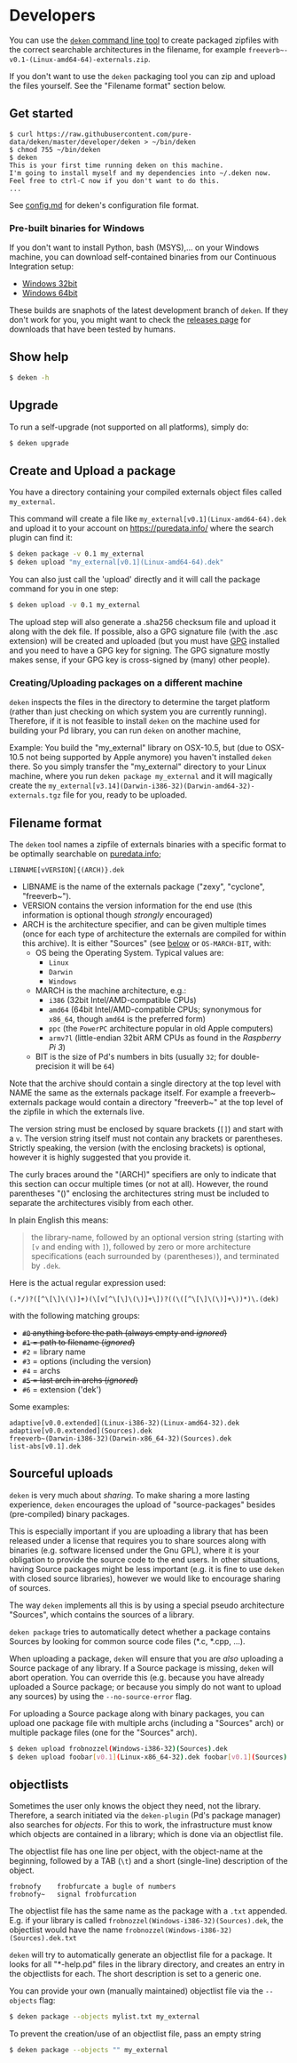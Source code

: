 # Developers #

You can use the [`deken` command line
tool](https://raw.githubusercontent.com/pure-data/deken/master/developer/deken)
to create packaged zipfiles with the correct searchable architectures in the
filename, for example `freeverb~-v0.1-(Linux-amd64-64)-externals.zip`.

If you don't want to use the `deken` packaging tool you can zip and upload the
files yourself. See the "Filename format" section below.

## Get started ##

	$ curl https://raw.githubusercontent.com/pure-data/deken/master/developer/deken > ~/bin/deken
	$ chmod 755 ~/bin/deken
	$ deken
	This is your first time running deken on this machine.
	I'm going to install myself and my dependencies into ~/.deken now.
	Feel free to ctrl-C now if you don't want to do this.
	...

See [config.md](./config.md) for deken's configuration file format.

### Pre-built binaries for Windows

If you don't want to install Python, bash (MSYS),... on your Windows machine, you can download
self-contained binaries from our Continuous Integration setup:

- [Windows 32bit](https://ci.appveyor.com/api/projects/umlaeute/deken/artifacts/developer/dist/deken.exe?job=Environment%3A%20PYTHON%3DC%3A%5CPython36%2C%20PYTHON_VERSION%3D3.6%2C%20PYTHON_ARCH%3D32&branch=master)
- [Windows 64bit](https://ci.appveyor.com/api/projects/umlaeute/deken/artifacts/developer/dist/deken.exe?job=Environment%3A%20PYTHON%3DC%3A%5CPython36-x64%2C%20PYTHON_VERSION%3D3.6%2C%20PYTHON_ARCH%3D64&branch=master)

These builds are snaphots of the latest development branch of `deken`.
If they don't work for you, you might want to check the [releases page](https://github.com/pure-data/deken/releases)
for downloads that have been tested by humans.

## Show help ##

~~~sh
$ deken -h
~~~

## Upgrade ##

To run a self-upgrade (not supported on all platforms), simply do:

~~~sh
$ deken upgrade
~~~

## Create and Upload a package ##

You have a directory containing your compiled externals object files called
`my_external`.

This command will create a file like `my_external[v0.1](Linux-amd64-64).dek`
and upload it to your account on <https://puredata.info/> where the search plugin
can find it:

~~~sh
$ deken package -v 0.1 my_external
$ deken upload "my_external[v0.1](Linux-amd64-64).dek"
~~~

You can also just call the 'upload' directly and it will call the package
command for you in one step:

~~~sh
$ deken upload -v 0.1 my_external
~~~

The upload step will also generate a .sha256 checksum file and upload it along
with the dek file.
If possible, also a GPG signature file (with the .asc extension) will be created
and uploaded (but you must have [GPG](https://www.gnupg.org/) installed and you
need to have a GPG key for signing. The GPG signature mostly makes sense, if
your GPG key is cross-signed by (many) other people).


### Creating/Uploading packages on a different machine
`deken` inspects the files in the directory to determine the target platform
(rather than just checking on which system you are currently running).
Therefore, if it is not feasible to install `deken` on the machine used for
building your Pd library, you can run `deken` on another machine,

Example: You build the "my_external" library on OSX-10.5, but (due to OSX-10.5
not being supported by Apple anymore) you haven't installed `deken` there.
So you simply transfer the "my_external" directory to your Linux machine, where
you run `deken package my_external` and it will magically create the
`my_external[v3.14](Darwin-i386-32)(Darwin-amd64-32)-externals.tgz` file for
you, ready to be uploaded.

## Filename format ##

The `deken` tool names a zipfile of externals binaries with a specific format to
be optimally searchable on [puredata.info](http://puredata.info/);

	LIBNAME[vVERSION]{(ARCH)}.dek

 * LIBNAME is the name of the externals package ("zexy", "cyclone", "freeverb~").
 * VERSION contains the version information for the end use
   (this information is optional though *strongly* encouraged)
 * ARCH is the architecture specifier, and can be given multiple times
   (once for each type of architecture the externals are compiled for within
   this archive).
   It is either "Sources" (see [below](#sourceful-uploads) or `OS-MARCH-BIT`,
   with:
   - OS being the Operating System. Typical values are:
     - `Linux`
     - `Darwin`
     - `Windows`
   - MARCH is the machine architecture, e.g.:
     - `i386` (32bit Intel/AMD-compatible CPUs)
     - `amd64` (64bit Intel/AMD-compatible CPUs; synonymous for `x86_64`, though `amd64` is the preferred form)
     - `ppc` (the `PowerPC` architecture popular in old Apple computers)
     - `armv7l` (little-endian 32bit ARM CPUs as found in the *Raspberry Pi 3*)
   - BIT is the size of Pd's numbers in bits (usually `32`; for double-precision it will be `64`)

Note that the archive should contain a single directory at the top level with
NAME the same as the externals package itself. For example a freeverb~ externals
package would contain a directory "freeverb~" at the top level of the zipfile in
which the externals live.

The version string must be enclosed by square brackets (`[]`) and start with a `v`.
The version string itself must not contain any brackets or parentheses.
Strictly speaking, the version (with the enclosing brackets) is optional, however
it is highly suggested that you provide it.

The curly braces around the "(ARCH)" specifiers are only to indicate that this section
can occur multiple times (or not at all).
However, the round parentheses "()" enclosing the architectures string must be included to
separate the architectures visibly from each other.

In plain English this means:
> the library-name, followed by an optional version string (starting with `[v`
> and ending with `]`), followed by zero or more architecture specifications
> (each surrounded by `(`parentheses`)`), and terminated by `.dek`.


Here is the actual regular expression used:

    (.*/)?([^\[\]\(\)]+)(\[v[^\[\]\(\)]+\])?((\([^\[\]\(\)]+\))*)\.(dek)

with the following matching groups:

 - ~~`#0` anything before the path (always empty and *ignored*)~~
 - ~~`#1` = path to filename (*ignored*)~~
 -   `#2` = library name
 -   `#3` = options (including the version)
 -   `#4` = archs
 - ~~`#5` = last arch in archs (*ignored*)~~
 -   `#6` = extension ('dek')

Some examples:

    adaptive[v0.0.extended](Linux-i386-32)(Linux-amd64-32).dek
    adaptive[v0.0.extended](Sources).dek
    freeverb~(Darwin-i386-32)(Darwin-x86_64-32)(Sources).dek
    list-abs[v0.1].dek


## Sourceful uploads
`deken` is very much about *sharing*.
To make sharing a more lasting experience, `deken` encourages the upload of
"source-packages" besides (pre-compiled) binary packages.

This is especially important if you are uploading a library that has been
released under a license that requires you to share sources along with binaries
(e.g. software licensed under the Gnu GPL), where it is your obligation to
provide the source code to the end users.
In other situations, having Source packages might be less important (e.g. it is
fine to use `deken` with closed source libraries), however we would like to
encourage sharing of sources.

The way `deken` implements all this is by using a special pseudo architecture
"Sources", which contains the sources of a library.

`deken package` tries to automatically detect whether a package contains Sources
by looking for common source code files (*.c, *.cpp, ...).

When uploading a package, `deken` will ensure that you are *also* uploading a
Source package of any library.
If a Source package is missing, `deken` will abort operation.
You can override this (e.g. because you have already uploaded a Source package;
or because you simply do not want to upload any sources) by using the
`--no-source-error` flag.

For uploading a Source package along with binary packages, you can upload one
package file with multiple archs (including a "Sources" arch) or multiple package
files (one for the "Sources" arch).

~~~sh
$ deken upload frobnozzel(Windows-i386-32)(Sources).dek
$ deken upload foobar[v0.1](Linux-x86_64-32).dek foobar[v0.1](Sources).dek
~~~

## objectlists
Sometimes the user only knows the object they need, not the library.
Therefore, a search initiated via the `deken-plugin` (Pd's package manager) also
searches for *objects*.
For this to work, the infrastructure must know which objects are contained in a
library; which is done via an objectlist file.

The objectlist file has one line per object, with the object-name at the beginning,
followed by a TAB (`\t`) and a short (single-line) description of the object.

~~~
frobnofy	frobfurcate a bugle of numbers
frobnofy~	signal frobfurcation
~~~

The objectlist file has the same name as the package with a `.txt` appended.
E.g. if your library is called `frobnozzel(Windows-i386-32)(Sources).dek`, the
objectlist would have the name `frobnozzel(Windows-i386-32)(Sources).dek.txt`

`deken` will try to automatically generate an objectlist file for a package.
It looks for all "*-help.pd" files in the library directory, and creates an
entry in the objectlists for each. The short description is set to a generic one.

You can provide your own (manually maintained) objectlist file via the
`--objects`  flag:

~~~sh
$ deken package --objects mylist.txt my_external
~~~

To prevent the creation/use of an objectlist file, pass an empty string

~~~sh
$ deken package --objects "" my_external
~~~